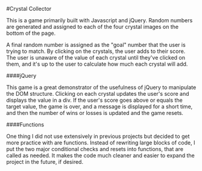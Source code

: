 #Crystal Collector

This is a game primarily built with Javascript and jQuery. Random numbers are generated and assigned to each of the four crystal images on the bottom of the page. 

A final random number is assigned as the "goal" number that the user is trying to match. By clicking on the crystals, the user adds to their score. The user is unaware of the value of each crystal until they've clicked on them, and it's up to the user to calculate how much each crystal will add. 

####jQuery

This game is a great demonstrator of the usefulness of jQuery to manipulate the DOM structure. Clicking on each crystal updates the user's score and displays the value in a div. If the user's score goes above or equals the target value, the game is over, and a message is displayed for a short time, and then the number of wins or losses is updated and the game resets. 

####Functions

One thing I did not use extensively in previous projects but decided to get more practice with are functions. Instead of rewriting large blocks of code, I put the two major conditional checks and resets into functions, that are called as needed. It makes the code much cleaner and easier to expand the project in the future, if desired.